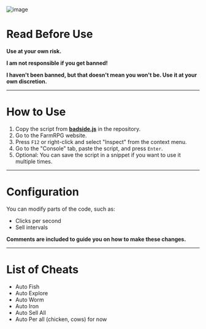 ![image](https://github.com/user-attachments/assets/7a91e707-b60d-4b79-bc87-7420f01744bd)

# Read Before Use  
**Use at your own risk.**  

**I am not responsible if you get banned!**  

**I haven't been banned, but that doesn't mean you won't be. Use it at your own discretion.**  

---

# How to Use  
1. Copy the script from [**badside.js**](https://github.com/JasimAlrawie/farmrpg-badside/blob/main/badside.js) in the repository.  
2. Go to the FarmRPG website.  
3. Press `F12` or right-click and select "Inspect" from the context menu.  
4. Go to the "Console" tab, paste the script, and press `Enter`.  
5. Optional: You can save the script in a snippet if you want to use it multiple times.  

---

# Configuration  
You can modify parts of the code, such as:  
- Clicks per second  
- Sell intervals  

**Comments are included to guide you on how to make these changes.**  

---

# List of Cheats  
- Auto Fish  
- Auto Explore  
- Auto Worm  
- Auto Iron  
- Auto Sell All  
- Auto Per all (chicken, cows) for now
